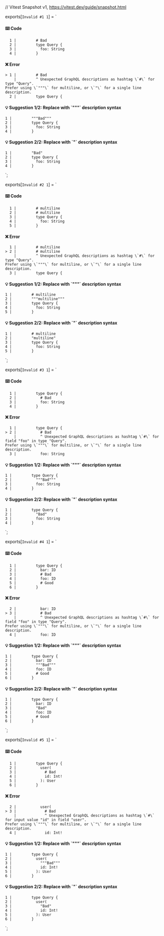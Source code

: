 // Vitest Snapshot v1, https://vitest.dev/guide/snapshot.html

exports[`Invalid #1 1`] = `
#### ⌨️ Code

      1 |         # Bad
      2 |         type Query {
      3 |           foo: String
      4 |         }

#### ❌ Error

    > 1 |         # Bad
        |         ^ Unexpected GraphQL descriptions as hashtag \`#\` for type "Query".
    Prefer using \`"""\` for multiline, or \`"\` for a single line description.
      2 |         type Query {

#### 💡 Suggestion 1/2: Replace with \`"""\` description syntax

    1 |         """Bad"""
    2 |         type Query {
    3 |           foo: String
    4 |         }

#### 💡 Suggestion 2/2: Replace with \`"\` description syntax

    1 |         "Bad"
    2 |         type Query {
    3 |           foo: String
    4 |         }
`;

exports[`Invalid #2 1`] = `
#### ⌨️ Code

      1 |         # multiline
      2 |         # multiline
      3 |         type Query {
      4 |           foo: String
      5 |         }

#### ❌ Error

      1 |         # multiline
    > 2 |         # multiline
        |         ^ Unexpected GraphQL descriptions as hashtag \`#\` for type "Query".
    Prefer using \`"""\` for multiline, or \`"\` for a single line description.
      3 |         type Query {

#### 💡 Suggestion 1/2: Replace with \`"""\` description syntax

    1 |         # multiline
    2 |         """multiline"""
    3 |         type Query {
    4 |           foo: String
    5 |         }

#### 💡 Suggestion 2/2: Replace with \`"\` description syntax

    1 |         # multiline
    2 |         "multiline"
    3 |         type Query {
    4 |           foo: String
    5 |         }
`;

exports[`Invalid #3 1`] = `
#### ⌨️ Code

      1 |         type Query {
      2 |           # Bad
      3 |           foo: String
      4 |         }

#### ❌ Error

      1 |         type Query {
    > 2 |           # Bad
        |           ^ Unexpected GraphQL descriptions as hashtag \`#\` for field "foo" in type "Query".
    Prefer using \`"""\` for multiline, or \`"\` for a single line description.
      3 |           foo: String

#### 💡 Suggestion 1/2: Replace with \`"""\` description syntax

    1 |         type Query {
    2 |           """Bad"""
    3 |           foo: String
    4 |         }

#### 💡 Suggestion 2/2: Replace with \`"\` description syntax

    1 |         type Query {
    2 |           "Bad"
    3 |           foo: String
    4 |         }
`;

exports[`Invalid #4 1`] = `
#### ⌨️ Code

      1 |         type Query {
      2 |           bar: ID
      3 |           # Bad
      4 |           foo: ID
      5 |           # Good
      6 |         }

#### ❌ Error

      2 |           bar: ID
    > 3 |           # Bad
        |           ^ Unexpected GraphQL descriptions as hashtag \`#\` for field "foo" in type "Query".
    Prefer using \`"""\` for multiline, or \`"\` for a single line description.
      4 |           foo: ID

#### 💡 Suggestion 1/2: Replace with \`"""\` description syntax

    1 |         type Query {
    2 |           bar: ID
    3 |           """Bad"""
    4 |           foo: ID
    5 |           # Good
    6 |         }

#### 💡 Suggestion 2/2: Replace with \`"\` description syntax

    1 |         type Query {
    2 |           bar: ID
    3 |           "Bad"
    4 |           foo: ID
    5 |           # Good
    6 |         }
`;

exports[`Invalid #5 1`] = `
#### ⌨️ Code

      1 |         type Query {
      2 |           user(
      3 |             # Bad
      4 |             id: Int!
      5 |           ): User
      6 |         }

#### ❌ Error

      2 |           user(
    > 3 |             # Bad
        |             ^ Unexpected GraphQL descriptions as hashtag \`#\` for input value "id" in field "user".
    Prefer using \`"""\` for multiline, or \`"\` for a single line description.
      4 |             id: Int!

#### 💡 Suggestion 1/2: Replace with \`"""\` description syntax

    1 |         type Query {
    2 |           user(
    3 |             """Bad"""
    4 |             id: Int!
    5 |           ): User
    6 |         }

#### 💡 Suggestion 2/2: Replace with \`"\` description syntax

    1 |         type Query {
    2 |           user(
    3 |             "Bad"
    4 |             id: Int!
    5 |           ): User
    6 |         }
`;
